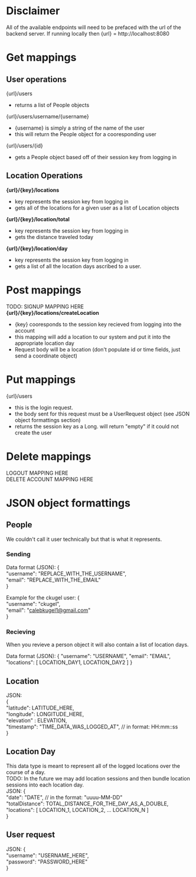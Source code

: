 # Disclaimer
All of the available endpoints will need to be prefaced with the url of the backend server.
If running locally then {url} = http://localhost:8080

# Get mappings
## User operations
{url}/users
 
 -  returns a list of People objects

{url}/users/username/{username}
 - {username} is simply a string of the name of the user
 - this will return the People object for a cooresponding user

{url}/users/{id}
 - gets a People object based off of their session key from logging in

## Location Operations
**{url}/{key}/locations**
 - key represents the session key from logging in
 - gets all of the locations for a given user as a list of Location objects

**{url}/{key}/location/total**
 - key represents the session key from logging in
 - gets the distance traveled today

**{url}/{key}/location/day**
 - key represents the session key from logging in
 - gets a list of all the location days ascribed to a user. 

# Post mappings
TODO: SIGNUP MAPPING HERE \
**{url}/{key}/locations/createLocation**
 - {key} cooresponds to the session key recieved from logging into the account
 - this mapping will add a location to our system and put it into the appropriate location day
 - Request body will be a location (don't populate id or time fields, just send a coordinate object)

# Put mappings
{url}/users
 - this is the login request.
 - the body sent for this request must be a UserRequest object (see JSON object formattings section)
 - returns the session key as a Long. will return "empty" if it could not create the user

# Delete mappings
LOGOUT MAPPING HERE \
DELETE ACCOUNT MAPPING HERE


# JSON object formattings
## People
We couldn't call it user technically but that is what it represents. 

### Sending
Data format (JSON): 
{ \
    "username": "REPLACE_WITH_THE_USERNAME", \
    "email": "REPLACE_WITH_THE_EMAIL" \
}

Example for the ckugel user:
{ \
    "username": "ckugel", \
    "email": "calebkugel1@gmail.com" \
}

### Recieving
When you revieve a person object it will also contain a list of location days.

Data format (JSON):
{
    "username": "USERNAME",
    "email": "EMAIL",
    "locations": [ LOCATION_DAY1, LOCATION_DAY2 ]
}


## Location
JSON: \
{ \
    "latitude": LATITUDE_HERE, \
    "longitude": LONGITUDE_HERE, \
    "elevation" : ELEVATION,\
    "timestamp": "TIME_DATA_WAS_LOGGED_AT", // in format: HH:mm::ss \
}


## Location Day
This data type is meant to represent all of the logged locations over the course of a day. \
TODO: In the future we may add location sessions and then bundle location sessions into each location day. \
JSON:
{ \
    "date": "DATE", // in the format: "uuuu-MM-DD" \
    "totalDistance": TOTAL_DISTANCE_FOR_THE_DAY_AS_A_DOUBLE, \
    "locations": [ LOCATION_1, LOCATION_2, ... LOCATION_N ] \
}


## User request
JSON: 
{ \
    "username": "USERNAME_HERE", \
    "password": "PASSWORD_HERE" \
}


